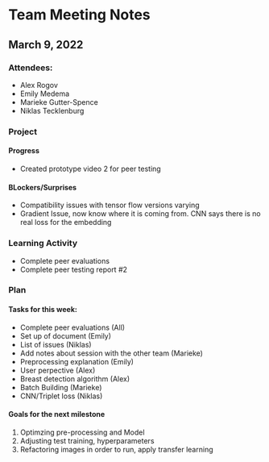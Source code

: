 # Team Meeting Notes
## March 9, 2022

### Attendees:
- Alex Rogov
- Emily Medema
- Marieke Gutter-Spence
- Niklas Tecklenburg

### Project
#### Progress
- Created prototype video 2 for peer testing




#### BLockers/Surprises
- Compatibility issues with tensor flow versions varying
- Gradient Issue, now know where it is coming from. CNN says there is no real loss for the embedding




### Learning Activity 
- Complete peer evaluations
- Complete peer testing report #2 


### Plan

#### Tasks for this week:
- Complete peer evaluations (All)
- Set up of document (Emily)
- List of issues (Niklas)
- Add notes about session with the other team (Marieke)
- Preprocessing explanation (Emily)
- User perpective (Alex)
- Breast detection algorithm (Alex)
- Batch Building (Marieke)
- CNN/Triplet loss (Niklas)

####  Goals for the next milestone
1. Optimzing pre-processing and Model 
2. Adjusting test training, hyperparameters
3. Refactoring images in order to run, apply transfer learning